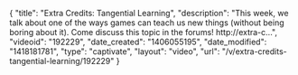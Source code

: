 {
    "title": "Extra Credits: Tangential Learning",
    "description": "This week, we talk about one of the ways games can teach us new things (without being boring about it). Come discuss this topic in the forums! http:\/\/extra-c...",
    "videoid": "192229",
    "date_created": "1406055195",
    "date_modified": "1418181781",
    "type": "captivate",
    "layout": "video",
    "url": "\/v\/extra-credits-tangential-learning\/192229"
}